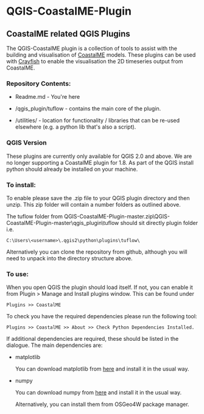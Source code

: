 # QGIS-CoastalME-Plugin

## CoastalME related QGIS Plugins

The QGIS-CoastalME plugin is a collection of tools to assist with the building and visualisation of [CoastalME](https://github.com/coastalme/coastalme) models.  These plugins can be used with [Crayfish](http://www.lutraconsulting.co.uk/products/crayfish/) to enable the visualisation the 2D timeseries output from CoastalME.

### Repository Contents:

- Readme.md - You're here
- /qgis_plugin/tuflow - contains the main core of the plugin.

- /utilities/ - location for functionality / libraries that can be re-used elsewhere (e.g. a python lib that's also a script).

### QGIS Version

  These plugins are currently only available for QGIS 2.0 and above.  We are no longer supporting a CoastalME plugin for 1.8. As part of the QGIS install python should already be installed on your machine.


### To install:  

  To enable please save the .zip file to your QGIS plugin directory and then unzip.  This zip folder will contain a number folders as outlined above.

The tuflow folder from QGIS-CoastalME-Plugin-master.zip\QGIS-CoastalME-Plugin-master\qgis_plugin\tuflow should sit directly plugin folder i.e.

	C:\Users\<username>\.qgis2\python\plugins\tuflow\


Alternatively you can clone the repository from github, although you will need to unpack into the directory structure above.

  
### To use:
  When you open QGIS the plugin should load itself. If not, you can enable it from Plugin > Manage and Install plugins window.  This can be found under 

	Plugins >> CoastalME

  To check you have the required dependencies please run the following tool:

    Plugins >> CoastalME >> About >> Check Python Dependencies Installed.

  If additional dependencies are required, these should be listed in the dialogue.  The main dependencies are:

- matplotlib

  You can download matplotlib from [here](http://sourceforge.net/projects/matplotlib/files/matplotlib/matplotlib-1.1.0/matplotlib-1.1.0.win32-py2.7.exe/download) and install it in the usual way.
  
- numpy

  You can download numpy from [here](http://sourceforge.net/projects/numpy/files/NumPy/1.6.1/numpy-1.6.1-win32-superpack-python2.7.exe/download) and install it in the usual way.

  Alternatively, you can install them from OSGeo4W package manager.
